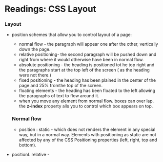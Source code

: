 # Readings: CSS Layout

### Layout
- position schemes that allow you to control layout of a page:
  - normal flow - the paragraph will appear one after the other, vertically down the page.
  - relative positioning- the second paragraph will be pushed down and right from where it would otherwise have been in normal flow.
  - absolute positioning - the heading is positioned tot he top right and the paragraphs start at the top left of the screen ( as the heading were not there.)
  - fixed positioning - the heading has been plained in the center of the page and 25% fromthe top of the screen.
  - floating elements - the heading has been floated to the left allowing the paragraphs of text to flow around it.
  - when you move any element from normal flow. boxes can over lap. the **z-index** property alls you to control which box appears on top.


  ### Normal flow
  - position : static - which does not renders the element in any special way, but in a normal way. Elements with positioning as static are not affected by any of the CSS Positioning properties (left, right, top and bottom).
- positionL relative - 
